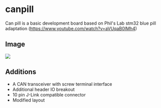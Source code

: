 # canpill
Can pill is a basic development board based on Phil's Lab stm32 blue pill adaptation (https://www.youtube.com/watch?v=aVUqaB0IMh4)

## Image
![](images/canpill.heic)

## Additions
- A CAN transceiver with screw terminal interface
- Additional header IO breakout
- 10 pin J-Link compatible connector
- Modified layout
